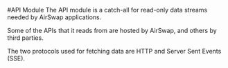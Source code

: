#API Module
The API module is a catch-all for read-only data streams needed by AirSwap applications. 

Some of the APIs that it reads from are hosted by AirSwap, and others by third parties. 

The two protocols used for fetching data are HTTP and Server Sent Events (SSE).
